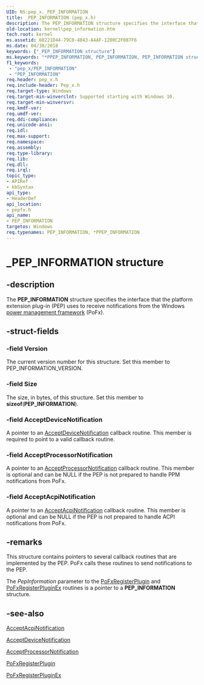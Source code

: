 ```yaml
---
UID: NS:pep_x._PEP_INFORMATION
title: _PEP_INFORMATION (pep_x.h)
description: The PEP_INFORMATION structure specifies the interface that the platform extension plug-in (PEP) uses to receive notifications from the Windows power management framework (PoFx).
old-location: kernel\pep_information.htm
tech.root: kernel
ms.assetid: 60221D44-79C0-4043-A4AF-1200C2F087F6
ms.date: 04/30/2018
keywords: ["_PEP_INFORMATION structure"]
ms.keywords: "*PPEP_INFORMATION, PEP_INFORMATION, PEP_INFORMATION structure [Kernel-Mode Driver Architecture], PPEP_INFORMATION, PPEP_INFORMATION structure pointer [Kernel-Mode Driver Architecture], _PEP_INFORMATION, kernel.pep_information, pepfx/PEP_INFORMATION, pepfx/PPEP_INFORMATION"
f1_keywords:
 - "pep_x/PEP_INFORMATION"
 - "PEP_INFORMATION"
req.header: pep_x.h
req.include-header: Pep_x.h
req.target-type: Windows
req.target-min-winverclnt: Supported starting with Windows 10.
req.target-min-winversvr: 
req.kmdf-ver: 
req.umdf-ver: 
req.ddi-compliance: 
req.unicode-ansi: 
req.idl: 
req.max-support: 
req.namespace: 
req.assembly: 
req.type-library: 
req.lib: 
req.dll: 
req.irql: 
topic_type:
- APIRef
- kbSyntax
api_type:
- HeaderDef
api_location:
- pepfx.h
api_name:
- PEP_INFORMATION
targetos: Windows
req.typenames: PEP_INFORMATION, *PPEP_INFORMATION
---
```


# _PEP_INFORMATION structure


## -description


The <b>PEP_INFORMATION</b> structure specifies the interface that the platform extension plug-in (PEP) uses to receive notifications from the Windows <a href="https://docs.microsoft.com/windows-hardware/drivers/ddi/index">power management framework</a> (PoFx).


## -struct-fields




### -field Version

The current version number for this structure. Set this member to PEP_INFORMATION_VERSION.


### -field Size

The size, in bytes, of this structure. Set this member to <b>sizeof</b>(<b>PEP_INFORMATION</b>).


### -field AcceptDeviceNotification

A pointer to an <a href="https://docs.microsoft.com/windows-hardware/drivers/ddi/pepfx/nc-pepfx-pepcallbacknotifydpm">AcceptDeviceNotification</a> callback routine. This member is required to point to a valid callback routine.


### -field AcceptProcessorNotification

A pointer to an <a href="https://docs.microsoft.com/windows-hardware/drivers/ddi/pepfx/nc-pepfx-pepcallbacknotifyppm">AcceptProcessorNotification</a> callback routine. This member is optional and can be NULL if the PEP is not prepared to handle PPM notifications from PoFx.


### -field AcceptAcpiNotification

A pointer to an <a href="https://docs.microsoft.com/windows-hardware/drivers/ddi/pepfx/nc-pepfx-pepcallbacknotifyacpi">AcceptAcpiNotification</a> callback routine. This member is optional and can be NULL if the PEP is not prepared to handle ACPI notifications from PoFx.


## -remarks



This structure contains pointers to several callback routines that are implemented by the PEP. PoFx calls these routines to send notifications to the PEP.

The <i>PepInformation</i> parameter to the <a href="https://docs.microsoft.com/windows-hardware/drivers/ddi/pepfx/nf-pepfx-pofxregisterplugin">PoFxRegisterPlugin</a> and <a href="https://docs.microsoft.com/windows-hardware/drivers/ddi/pepfx/nf-pepfx-pofxregisterpluginex">PoFxRegisterPluginEx</a> routines is a pointer to a <b>PEP_INFORMATION</b> structure.




## -see-also




<a href="https://docs.microsoft.com/windows-hardware/drivers/ddi/pepfx/nc-pepfx-pepcallbacknotifyacpi">AcceptAcpiNotification</a>



<a href="https://docs.microsoft.com/windows-hardware/drivers/ddi/pepfx/nc-pepfx-pepcallbacknotifydpm">AcceptDeviceNotification</a>



<a href="https://docs.microsoft.com/windows-hardware/drivers/ddi/pepfx/nc-pepfx-pepcallbacknotifyppm">AcceptProcessorNotification</a>



<a href="https://docs.microsoft.com/windows-hardware/drivers/ddi/pepfx/nf-pepfx-pofxregisterplugin">PoFxRegisterPlugin</a>



<a href="https://docs.microsoft.com/windows-hardware/drivers/ddi/pepfx/nf-pepfx-pofxregisterpluginex">PoFxRegisterPluginEx</a>
 

 

